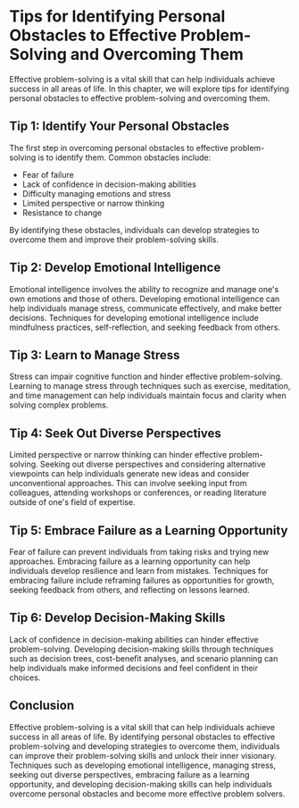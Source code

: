 # Tips for Identifying Personal Obstacles to Effective Problem-Solving and Overcoming Them

Effective problem-solving is a vital skill that can help individuals achieve success in all areas of life. In this chapter, we will explore tips for identifying personal obstacles to effective problem-solving and overcoming them.

Tip 1: Identify Your Personal Obstacles
---------------------------------------

The first step in overcoming personal obstacles to effective problem-solving is to identify them. Common obstacles include:

* Fear of failure
* Lack of confidence in decision-making abilities
* Difficulty managing emotions and stress
* Limited perspective or narrow thinking
* Resistance to change

By identifying these obstacles, individuals can develop strategies to overcome them and improve their problem-solving skills.

Tip 2: Develop Emotional Intelligence
-------------------------------------

Emotional intelligence involves the ability to recognize and manage one's own emotions and those of others. Developing emotional intelligence can help individuals manage stress, communicate effectively, and make better decisions. Techniques for developing emotional intelligence include mindfulness practices, self-reflection, and seeking feedback from others.

Tip 3: Learn to Manage Stress
-----------------------------

Stress can impair cognitive function and hinder effective problem-solving. Learning to manage stress through techniques such as exercise, meditation, and time management can help individuals maintain focus and clarity when solving complex problems.

Tip 4: Seek Out Diverse Perspectives
------------------------------------

Limited perspective or narrow thinking can hinder effective problem-solving. Seeking out diverse perspectives and considering alternative viewpoints can help individuals generate new ideas and consider unconventional approaches. This can involve seeking input from colleagues, attending workshops or conferences, or reading literature outside of one's field of expertise.

Tip 5: Embrace Failure as a Learning Opportunity
------------------------------------------------

Fear of failure can prevent individuals from taking risks and trying new approaches. Embracing failure as a learning opportunity can help individuals develop resilience and learn from mistakes. Techniques for embracing failure include reframing failures as opportunities for growth, seeking feedback from others, and reflecting on lessons learned.

Tip 6: Develop Decision-Making Skills
-------------------------------------

Lack of confidence in decision-making abilities can hinder effective problem-solving. Developing decision-making skills through techniques such as decision trees, cost-benefit analyses, and scenario planning can help individuals make informed decisions and feel confident in their choices.

Conclusion
----------

Effective problem-solving is a vital skill that can help individuals achieve success in all areas of life. By identifying personal obstacles to effective problem-solving and developing strategies to overcome them, individuals can improve their problem-solving skills and unlock their inner visionary. Techniques such as developing emotional intelligence, managing stress, seeking out diverse perspectives, embracing failure as a learning opportunity, and developing decision-making skills can help individuals overcome personal obstacles and become more effective problem solvers.


